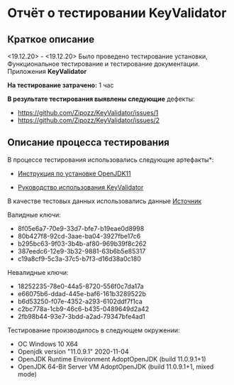 # **Отчёт о тестировании KeyValidator**

## **Краткое описание**

<19.12.20> - <19.12.20> Было проведено тестирование установки, Функциональное тестирование и тестирование документации. Приложения **KeyValidator**

**На тестирование затрачено:** 1 час

**В результате тестирования выявлены следующие** дефекты:

* https://github.com/Zipozz/KeyValidator/issues/1
* https://github.com/Zipozz/KeyValidator/issues/2

## **Описание процесса тестирования**

В процессе тестирования использовались следующие артефакты*:

* [Инструкция по установке OpenJDK11](https://github.com/netology-code/javaqa-homeworks/blob/master/intro/openjdk11-manual.md)

* [Руководство использования KeyValidator](https://github.com/netology-code/javaqa-homeworks/blob/master/intro/user-manual.md)

В качестве тестовых данных использовались данные [Источник](https://github.com/netology-code/javaqa-homeworks/blob/master/intro/user-manual.md) 

Валидные ключи:

* 8f05e6a7-70e9-33d7-bfe7-b19eae0d8998
* 80b427f8-92cd-3aae-ba04-3927fbe17c6
* b295bc63-9f03-3b4b-af80-969b39f8c262
* 387eedc6-12e9-3b32-9881-63b6b5e85317
* c19a8cf9-5c3a-37c5-b7f3-d16d38a0c180

Невалидные ключи:

* 18252235-78e0-44a5-8720-556f0c7da17a
* e66075b6-ddad-445e-baf6-161b3289522b
* b6d53250-f07e-4352-a293-6102ddf7f1ca
* c2bc778a-1cb9-46c6-b435-0489649d2a42
* 2fb98b44-93e7-3bdd-a2ad-79347bfe4ad1


Тестирование производилось в следующем окружении:

* ОС Windows 10 X64
* Openjdk version "11.0.9.1" 2020-11-04
* OpenJDK Runtime Environment AdoptOpenJDK (build 11.0.9.1+1)
* OpenJDK 64-Bit Server VM AdoptOpenJDK (build 11.0.9.1+1, mixed mode)
